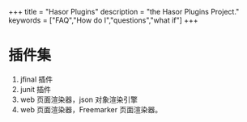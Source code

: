 +++
title = "Hasor Plugins"
description = "the Hasor Plugins Project."
keywords = ["FAQ","How do I","questions","what if"]
+++


# 插件集

01. jfinal 插件
02. junit 插件
03. web 页面渲染器，json 对象渲染引擎
04. web 页面渲染器，Freemarker 页面渲染器。